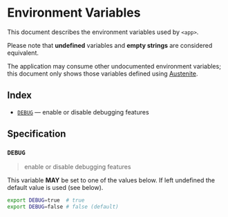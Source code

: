 # Environment Variables

This document describes the environment variables used by `<app>`.

Please note that **undefined** variables and **empty strings** are considered
equivalent.

The application may consume other undocumented environment variables; this
document only shows those variables defined using [Austenite].

[austenite]: https://github.com/eloquent/austenite

## Index

-   [`DEBUG`](#DEBUG) — enable or disable debugging features

## Specification

### `DEBUG`

> enable or disable debugging features

This variable **MAY** be set to one of the values below.
If left undefined the default value is used (see below).

```sh
export DEBUG=true  # true
export DEBUG=false # false (default)
```

